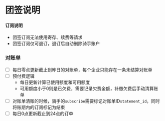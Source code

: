 # 团签说明

#### 订阅说明

- 团签订阅无法使用寄存、续费等请求
- 团签订阅仅可退订，退订后自动删除骑手账户



### 对账单

- [ ] 每日零点更新截止到昨日的对账单，每个企业只能存在一条未结算对账单
- [ ] 预付费逻辑
  - 每日更新计算已使用额度和可用额度
  - 可用额度小于0则是已欠费，需要记录欠费金额，补缴欠费后手动清算账单
- [ ] 对账单清账的时候，骑手的`subscribe`需要标记对账单ID`statement_id`，同时将账期内的订阅标记为结束
- [ ] 每日0点更新截止到24点的订单